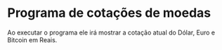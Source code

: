 # Programa de cotações de moedas
Ao executar o programa ele irá mostrar a cotação atual do Dólar, Euro e Bitcoin em Reais.